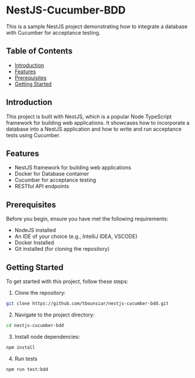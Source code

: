 # NestJS-Cucumber-BDD

This is a sample NestJS project demonstrating how to integrate a database with Cucumber for acceptance testing.

## Table of Contents

- [Introduction](#introduction)
- [Features](#features)
- [Prerequisites](#prerequisites)
- [Getting Started](#getting-started)

## Introduction

This project is built with NestJS, which is a popular Node TypeScript framework for building web applications. It showcases how to incorporate a database into a NestJS application and how to write and run acceptance tests using Cucumber.

## Features

- NestJS framework for building web applications 
- Docker for Database container
- Cucumber for acceptance testing
- RESTful API endpoints

## Prerequisites

Before you begin, ensure you have met the following requirements:

- NodeJS installed
- An IDE of your choice (e.g., IntelliJ IDEA, VSCODE)
- Docker Installed
- Git installed (for cloning the repository)

## Getting Started

To get started with this project, follow these steps:

1. Clone the repository:
```bash
git clone https://github.com/tbounsiar/nestjs-cucumber-bdd.git
```
2. Navigate to the project directory:
```bash
cd nestjs-cucumber-bdd
```
3. Install node dependencies:
```bash
npm install
```
4. Run tests
```bash
npm run test:bdd
```